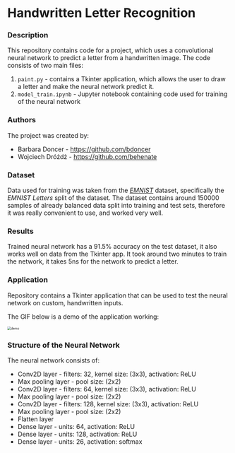 # Handwritten Letter Recognition

### Description 

This repository contains code for a project, which uses a convolutional neural network to predict a letter from a handwritten image. The code consists of two main files:

1. `paint.py` - contains a Tkinter application, which allows the user to draw a letter and make the neural network predict it.
2. `model_train.ipynb` - Jupyter notebook containing code used for training of the neural network

### Authors

The project was created by:

- Barbara Doncer - https://github.com/bdoncer
- Wojciech Dróżdż - https://github.com/behenate

### Dataset

Data used for training was taken from the [*EMNIST*](https://www.nist.gov/itl/products-and-services/emnist-dataset) dataset, specifically the  *EMNIST Letters* split of the dataset. The dataset contains  around 150000 samples of already balanced data split into training and test sets, therefore it was really convenient to use, and worked very well.

### Results

Trained neural network has a 91.5% accuracy on the test dataset, it also works well on data from the Tkinter app. It took around two minutes to train the network, it takes 5ns for the network to predict a letter.

### Application

Repository contains a Tkinter application that can be used to test the neural network on custom, handwritten inputs.

The GIF below is a demo of the application working:

<img src="/mnt/C4E6F221E6F21380/Users/behen/Documents/Studia/Semestr_IV/Biologiczne/Kod/emnist/huehuehuehuehue/imgs/demo.gif" alt="demo" style="zoom:50%;" />

### Structure of the Neural Network

The neural network consists of:

- Conv2D layer - filters: 32, kernel size: (3x3), activation: ReLU
- Max pooling layer - pool size: (2x2) 
- Conv2D layer - filters: 64, kernel size: (3x3), activation: ReLU
- Max pooling layer - pool size: (2x2) 
- Conv2D layer - filters: 128, kernel size: (3x3), activation: ReLU
- Max pooling layer - pool size: (2x2) 
- Flatten layer
- Dense layer - units: 64, activation: ReLU
- Dense layer - units: 128, activation: ReLU
- Dense layer - units: 26, activation: softmax

